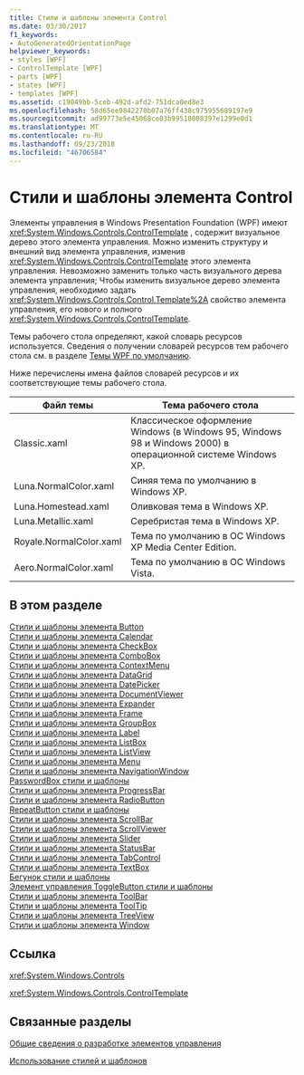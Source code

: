```yaml
---
title: Стили и шаблоны элемента Control
ms.date: 03/30/2017
f1_keywords:
- AutoGeneratedOrientationPage
helpviewer_keywords:
- styles [WPF]
- ControlTemplate [WPF]
- parts [WPF]
- states [WPF]
- templates [WPF]
ms.assetid: c19049bb-5ceb-492d-afd2-751dca0ed8e3
ms.openlocfilehash: 58d65ee9842270b07a76ff438c975955689197e9
ms.sourcegitcommit: ad99773e5e45068ce03b99518008397e1299e0d1
ms.translationtype: MT
ms.contentlocale: ru-RU
ms.lasthandoff: 09/23/2018
ms.locfileid: "46706584"
---
```

# <a name="control-styles-and-templates"></a>Стили и шаблоны элемента Control
Элементы управления в Windows Presentation Foundation (WPF) имеют <xref:System.Windows.Controls.ControlTemplate> , содержит визуальное дерево этого элемента управления. Можно изменить структуру и внешний вид элемента управления, изменив <xref:System.Windows.Controls.ControlTemplate> этого элемента управления. Невозможно заменить только часть визуального дерева элемента управления; Чтобы изменить визуальное дерево элемента управления, необходимо задать <xref:System.Windows.Controls.Control.Template%2A> свойство элемента управления, его нового и полного <xref:System.Windows.Controls.ControlTemplate>.  
  
 Темы рабочего стола определяют, какой словарь ресурсов используется. Сведения о получении словарей ресурсов тем рабочего стола см. в разделе [Темы WPF по умолчанию](https://go.microsoft.com/fwlink/?LinkID=158252).  
  
 Ниже перечислены имена файлов словарей ресурсов и их соответствующие темы рабочего стола.  
  
|Файл темы|Тема рабочего стола|  
|----------------|-------------------|  
|Classic.xaml|Классическое оформление Windows (в Windows 95, Windows 98 и Windows 2000) в операционной системе Windows XP.|  
|Luna.NormalColor.xaml|Синяя тема по умолчанию в Windows XP.|  
|Luna.Homestead.xaml|Оливковая тема в Windows XP.|  
|Luna.Metallic.xaml|Серебристая тема в Windows XP.|  
|Royale.NormalColor.xaml|Тема по умолчанию в ОС Windows XP Media Center Edition.|  
|Aero.NormalColor.xaml|Тема по умолчанию в ОС Windows Vista.|  
  
## <a name="in-this-section"></a>В этом разделе  
 [Стили и шаблоны элемента Button](../../../../docs/framework/wpf/controls/button-styles-and-templates.md)  
 [Стили и шаблоны элемента Calendar](../../../../docs/framework/wpf/controls/calendar-styles-and-templates.md)  
 [Стили и шаблоны элемента CheckBox](../../../../docs/framework/wpf/controls/checkbox-styles-and-templates.md)  
 [Стили и шаблоны элемента ComboBox](../../../../docs/framework/wpf/controls/combobox-styles-and-templates.md)  
 [Стили и шаблоны элемента ContextMenu](../../../../docs/framework/wpf/controls/contextmenu-styles-and-templates.md)  
 [Стили и шаблоны элемента DataGrid](../../../../docs/framework/wpf/controls/datagrid-styles-and-templates.md)  
 [Стили и шаблоны элемента DatePicker](../../../../docs/framework/wpf/controls/datepicker-styles-and-templates.md)  
 [Стили и шаблоны элемента DocumentViewer](../../../../docs/framework/wpf/controls/documentviewer-styles-and-templates.md)  
 [Стили и шаблоны элемента Expander](../../../../docs/framework/wpf/controls/expander-styles-and-templates.md)  
 [Стили и шаблоны элемента Frame](../../../../docs/framework/wpf/controls/frame-styles-and-templates.md)  
 [Стили и шаблоны элемента GroupBox](../../../../docs/framework/wpf/controls/groupbox-styles-and-templates.md)  
 [Стили и шаблоны элемента Label](../../../../docs/framework/wpf/controls/label-styles-and-templates.md)  
 [Стили и шаблоны элемента ListBox](../../../../docs/framework/wpf/controls/listbox-styles-and-templates.md)  
 [Стили и шаблоны элемента ListView](../../../../docs/framework/wpf/controls/listview-styles-and-templates.md)  
 [Стили и шаблоны элемента Menu](../../../../docs/framework/wpf/controls/menu-styles-and-templates.md)  
 [Стили и шаблоны элемента NavigationWindow](../../../../docs/framework/wpf/controls/navigationwindow-styles-and-templates.md)  
 [PasswordBox стили и шаблоны](../../../../docs/framework/wpf/controls/passwordbox-syles-and-templates.md)  
 [Стили и шаблоны элемента ProgressBar](../../../../docs/framework/wpf/controls/progressbar-styles-and-templates.md)  
 [Стили и шаблоны элемента RadioButton](../../../../docs/framework/wpf/controls/radiobutton-styles-and-templates.md)  
 [RepeatButton стили и шаблоны](../../../../docs/framework/wpf/controls/repeatbutton-syles-and-templates.md)  
 [Стили и шаблоны элемента ScrollBar](../../../../docs/framework/wpf/controls/scrollbar-styles-and-templates.md)  
 [Стили и шаблоны элемента ScrollViewer](../../../../docs/framework/wpf/controls/scrollviewer-styles-and-templates.md)  
 [Стили и шаблоны элемента Slider](../../../../docs/framework/wpf/controls/slider-styles-and-templates.md)  
 [Стили и шаблоны элемента StatusBar](../../../../docs/framework/wpf/controls/statusbar-styles-and-templates.md)  
 [Стили и шаблоны элемента TabControl](../../../../docs/framework/wpf/controls/tabcontrol-styles-and-templates.md)  
 [Стили и шаблоны элемента TextBox](../../../../docs/framework/wpf/controls/textbox-styles-and-templates.md)  
 [Бегунок стили и шаблоны](../../../../docs/framework/wpf/controls/thumb-syles-and-templates.md)  
 [Элемент управления ToggleButton стили и шаблоны](../../../../docs/framework/wpf/controls/togglebutton-syles-and-templates.md)  
 [Стили и шаблоны элемента ToolBar](../../../../docs/framework/wpf/controls/toolbar-styles-and-templates.md)  
 [Стили и шаблоны элемента ToolTip](../../../../docs/framework/wpf/controls/tooltip-styles-and-templates.md)  
 [Стили и шаблоны элемента TreeView](../../../../docs/framework/wpf/controls/treeview-styles-and-templates.md)  
 [Стили и шаблоны элемента Window](../../../../docs/framework/wpf/controls/window-styles-and-templates.md)  
  
## <a name="reference"></a>Ссылка  
 <xref:System.Windows.Controls>  
  
 <xref:System.Windows.Controls.ControlTemplate>  
  
## <a name="related-sections"></a>Связанные разделы  
 [Общие сведения о разработке элементов управления](../../../../docs/framework/wpf/controls/control-authoring-overview.md)  
  
 [Использование стилей и шаблонов](../../../../docs/framework/wpf/controls/styling-and-templating.md)
